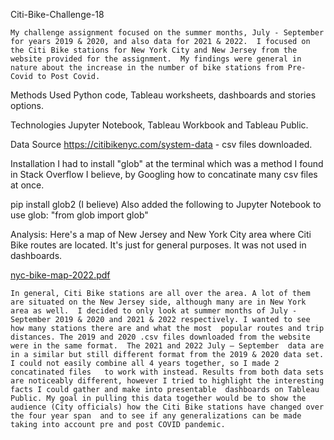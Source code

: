 Citi-Bike-Challenge-18

 	My challenge assignment focused on the summer months, July - September for years 2019 & 2020, and also data for 2021 & 2022.  I focused on the Citi Bike stations for New York City and New Jersey from the website provided for the assignment.  My findings were general in nature about the increase in the number of bike stations from Pre-Covid to Post Covid.

Methods Used
Python code, Tableau worksheets, dashboards and stories options. 


Technologies
Jupyter Notebook, Tableau Workbook and Tableau Public.


Data Source
https://citibikenyc.com/system-data - csv files downloaded.


Installation
I had to install "glob" at the terminal which was a method I found in Stack Overflow I believe, by Googling how to concatinate many csv files at once. 

pip install glob2 (I believe)
Also added the following to Jupyter Notebook to use glob: 
"from glob import glob"

Analysis:
Here's a map of New Jersey and New York City area where Citi Bike routes are located. It's just for general purposes. It was not used in dashboards.

[nyc-bike-map-2022.pdf](https://github.com/KatKess/Citi-Bike-Challenge-18/files/11403049/nyc-bike-map-2022.pdf)

    In general, Citi Bike stations are all over the area. A lot of them are situated on the New Jersey side, although many are in New York area as well.  I decided to only look at summer months of July - September 2019 & 2020 and 2021 & 2022 respectively. I wanted to see how many stations there are and what the most  popular routes and trip distances. The 2019 and 2020 .csv files downloaded from the website were in the same format.  The 2021 and 2022 July – September  data are in a similar but still different format from the 2019 & 2020 data set.  I could not easily combine all 4 years together, so I made 2 concatinated files   to work with instead. Results from both data sets are noticeably different, however I tried to highlight the interesting facts I could gather and make into presentable  dashboards on Tableau Public. My goal in pulling this data together would be to show the audience (City officials) how the Citi Bike stations have changed over the four year span  and to see if any generalizations can be made taking into account pre and post COVID pandemic.
